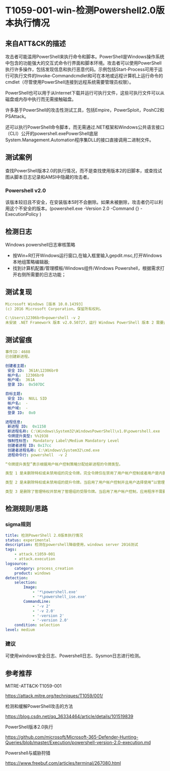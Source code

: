 # T1059-001-win-检测Powershell2.0版本执行情况

## 来自ATT&CK的描述

攻击者可能滥用PowerShell来执行命令和脚本。PowerShell是Windows操作系统中包含的功能强大的交互式命令行界面和脚本环境。攻击者可以使用PowerShell执行许多操作，包括发现信息和执行恶意代码。示例包括Start-Process可用于运行可执行文件的Invoke-Commandcmdlet和可在本地或远程计算机上运行命令的cmdlet（尽管使用PowerShell连接到远程系统需要管理员权限）。

PowerShell也可以用于从Internet下载并运行可执行文件，这些可执行文件可以从磁盘或内存中执行而无需接触磁盘。

许多基于PowerShell的攻击性测试工具，包括Empire，PowerSploit，PoshC2和PSAttack。

还可以执行PowerShell命令脚本，而无需通过.NET框架和Windows公共语言接口（CLI）公开的powershell.exePowerShell底层System.Management.Automation程序集DLL的接口直接调用二进制文件。

## 测试案例

查找PowerShell版本2.0的执行情况，而不是查找使用版本2的旧脚本，或查找试图从脚本日志记录和AMSI中隐藏的攻击者。

### Powershell v2.0

该版本较旧且不安全，在安装版本5时不会删除。如果未被删除，攻击者仍可以利用这个不安全的版本。(powershell.exe -Version 2.0 -Command {<block>} -ExecutionPolicy <ExecutionPolicy>)

## 检测日志

Windows powershell日志审核策略

- 按Win+R打开Windows运行窗口,在输入框里输入gepdit.msc,打开Windows本地组策略编辑器;
- 找到计算机配置/管理模板/Windows组件/Windows Powershell，根据需求打开右侧所需要的日志功能；

## 测试复现

```yml
Microsoft Windows [版本 10.0.14393]
(c) 2016 Microsoft Corporation。保留所有权利。

C:\Users\12306br0>powershell -v 2
未安装 .NET Framework 版本 v2.0.50727，运行 Windows PowerShell 版本 2 需要此版本的 .NET Framework。
```

## 测试留痕

```yml
事件ID：4688
已创建新进程。

创建者主题:
 安全 ID:  361A\12306br0
 帐户名:  12306br0
 帐户域:  361A
 登录 ID:  0x507DC

目标主题:
 安全 ID:  NULL SID
 帐户名:  -
 帐户域:  -
 登录 ID:  0x0

进程信息:
 新进程 ID:  0x1158
 新进程名称: C:\Windows\System32\WindowsPowerShell\v1.0\powershell.exe
 令牌提升类型: %%1938
 强制性标签:  Mandatory Label\Medium Mandatory Level
 创建者进程 ID: 0x17cc
 创建者进程名称: C:\Windows\System32\cmd.exe
 进程命令行: powershell  -v 2

“令牌提升类型”表示根据用户帐户控制策略分配给新进程的令牌类型。

类型 1 是未删除特权或未禁用组的完全令牌。完全令牌仅在禁用了用户帐户控制或者用户是内置管理员帐户或服务帐户的情况下使用。

类型 2 是未删除特权或未禁用组的提升令牌。当启用了用户帐户控制并且用户选择使用“以管理员身份运行”选项启动程序时，会使用提升令牌。当应用程序配置为始终需要管理特权或始终需要最高特权并且用户是管理员组的成员时，也会使用提升令牌。

类型 3 是删除了管理特权并禁用了管理组的受限令牌。当启用了用户帐户控制，应用程序不需要管理特权并且用户未选择使用“以管理员身份运行”选项启动程序时，会使用受限令牌。
```

## 检测规则/思路

### sigma规则

```yml
title: 检测PowerShell 2.0版本执行情况
status: experimental
description: 检测在powershell降级使用，windows server 2016测试
tags:
    - attack.t1059-001
    - attack.execution
logsource:
    category: process_creation
    product: windows
detection:
    selection:
        Image: 
            - '*\powershell.exe'
            - '*\powershell_ise.exe'
        CommandLine:
            - '-v 2'
            - '-v 2.0'
            - '-version 2'
            - '-version 2.0'
    condition: selection
level: medium
```

### 建议

可使用windows安全日志、Powershell日志、Sysmon日志进行检测。

## 参考推荐

MITRE-ATT&CK-T1059-001

<https://attack.mitre.org/techniques/T1059/001/>

检测和缓解PowerShell攻击的方法

<https://blog.csdn.net/qq_36334464/article/details/101519839>

PowerShell版本2.0执行

<https://github.com/microsoft/Microsoft-365-Defender-Hunting-Queries/blob/master/Execution/powershell-version-2.0-execution.md>

Powershell与威胁狩猎

<https://www.freebuf.com/articles/terminal/267080.html>

